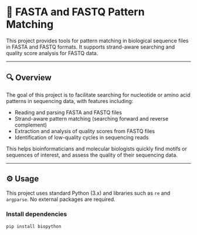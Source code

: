 # 🧬 FASTA and FASTQ Pattern Matching

This project provides tools for pattern matching in biological sequence files in FASTA and FASTQ formats. It supports strand-aware searching and quality score analysis for FASTQ data.

---

## 🔍 Overview

The goal of this project is to facilitate searching for nucleotide or amino acid patterns in sequencing data, with features including:

- Reading and parsing FASTA and FASTQ files  
- Strand-aware pattern matching (searching forward and reverse complement)  
- Extraction and analysis of quality scores from FASTQ files  
- Identification of low-quality cycles in sequencing reads  

This helps bioinformaticians and molecular biologists quickly find motifs or sequences of interest, and assess the quality of their sequencing data.

---

## ⚙️ Usage

This project uses standard Python (3.x) and libraries such as `re` and `argparse`. No external packages are required.

### Install dependencies

```bash
pip install biopython
